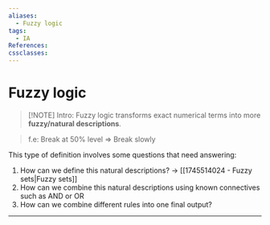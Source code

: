 ```yaml
---
aliases:
  - Fuzzy logic
tags:
  - IA
References: 
cssclasses:
---
```

# Fuzzy logic
> [!NOTE] Intro: 
> Fuzzy logic transforms exact numerical terms into more **fuzzy/natural descriptions**. 

>f.e: Break at 50% level => Break slowly

This type of definition involves some questions that need answering:
1. How can we define this natural descriptions? → [[1745514024 - Fuzzy sets|Fuzzy sets]]
2. How can we combine this natural descriptions using known connectives such as AND or OR
3. How can we combine different rules into one final output?

***